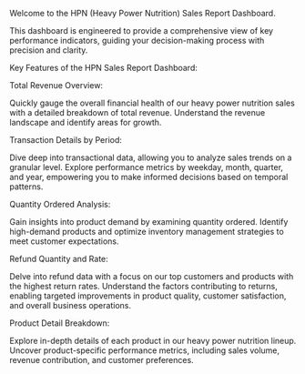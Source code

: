 
Welcome to the HPN (Heavy Power Nutrition) Sales Report Dashboard.

This dashboard is engineered to provide a comprehensive view of key performance indicators, guiding your decision-making process with precision and clarity.

Key Features of the HPN Sales Report Dashboard:

Total Revenue Overview:

  Quickly gauge the overall financial health of our heavy power nutrition sales with a detailed breakdown of total revenue. Understand the revenue landscape and identify areas for growth.

Transaction Details by Period:

  Dive deep into transactional data, allowing you to analyze sales trends on a granular level. Explore performance metrics by weekday, month, quarter, and year, empowering you to make informed decisions based on temporal patterns.

Quantity Ordered Analysis:

  Gain insights into product demand by examining quantity ordered. Identify high-demand products and optimize inventory management strategies to meet customer expectations.

Refund Quantity and Rate:

  Delve into refund data with a focus on our top customers and products with the highest return rates. Understand the factors contributing to returns, enabling targeted improvements in product quality, customer satisfaction, and overall business operations.

Product Detail Breakdown:

  Explore in-depth details of each product in our heavy power nutrition lineup. Uncover product-specific performance metrics, including sales volume, revenue contribution, and customer preferences.
